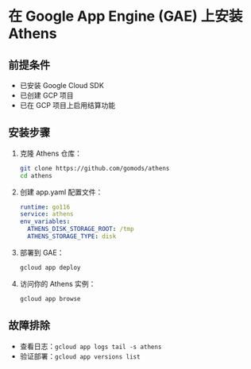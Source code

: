 # 在 Google App Engine (GAE) 上安装 Athens

## 前提条件
- 已安装 Google Cloud SDK
- 已创建 GCP 项目
- 已在 GCP 项目上启用结算功能

## 安装步骤

1. 克隆 Athens 仓库：
   ```bash
   git clone https://github.com/gomods/athens
   cd athens
   ```

2. 创建 app.yaml 配置文件：
   ```yaml
   runtime: go116
   service: athens
   env_variables:
     ATHENS_DISK_STORAGE_ROOT: /tmp
     ATHENS_STORAGE_TYPE: disk
   ```

3. 部署到 GAE：
   ```bash
   gcloud app deploy
   ```

4. 访问你的 Athens 实例：
   ```bash
   gcloud app browse
   ```

## 故障排除
- 查看日志：`gcloud app logs tail -s athens`
- 验证部署：`gcloud app versions list`
